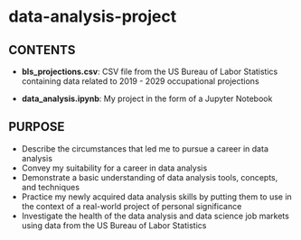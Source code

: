 # data-analysis-project

## **CONTENTS**
- **bls_projections.csv**: CSV file from the US Bureau of Labor Statistics containing data related to 2019 - 2029 occupational projections

- **data_analysis.ipynb**: My project in the form of a Jupyter Notebook 

## **PURPOSE**
- Describe the circumstances that led me to pursue a career in data analysis
- Convey my suitability for a career in data analysis
- Demonstrate a basic understanding of data analysis tools, concepts, and techniques
- Practice my newly acquired data analysis skills by putting them to use in the context of a real-world project of personal significance
- Investigate the health of the data analysis and data science job markets using data from the US Bureau of Labor Statistics
